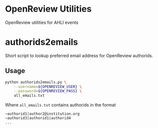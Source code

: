# OpenReview Utilities
OpenReview utilities for AHLI events

# authorids2emails
Short script to lookup preferred email address for OpenReview authorids.

## Usage
```bash
python authorids2emails.py \
    --username=${OPENREVIEW_USER} \
    --password=${OPENREVIEW_PASS} \
    all_emails.txt
```

Where `all_emails.txt` contains authorids in the format
```
~authorid1|author2@institution.org
~authorid3|authorid1|authorid4
...
```
